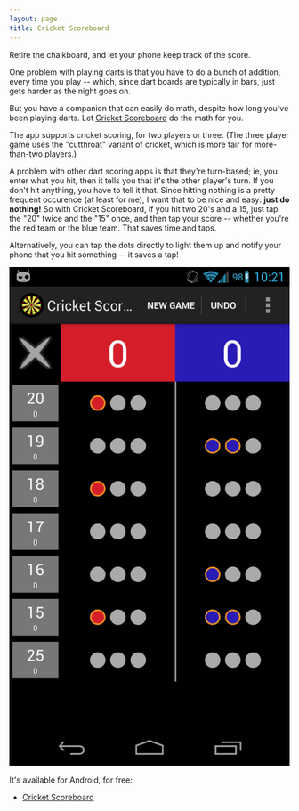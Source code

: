 ```yaml
---
layout: page
title: Cricket Scoreboard
---
```


Retire the chalkboard, and let your phone keep track of the score.

One problem with playing darts is that you have to do a bunch of addition, every time you play -- which, since dart boards are typically in bars, just gets harder as the night goes on.

But you have a companion that can easily do math, despite how long you've been playing darts. Let [Cricket Scoreboard](https://play.google.com/store/apps/details?id=com.vikinghammer.darts.cricket) do the math for you.

The app supports cricket scoring, for two players or three. (The three player game uses the "cutthroat" variant of cricket, which is more fair for more-than-two players.)

A problem with other dart scoring apps is that they're turn-based; ie, you enter what you hit, then it tells you that it's the other player's turn. If you don't hit anything, you have to tell it that. Since hitting nothing is a pretty frequent occurence (at least for me), I want that to be nice and easy: **just do nothing!** So with Cricket Scoreboard, if you hit two 20's and a 15, just tap the "20" twice and the "15" once, and then tap your score -- whether you're the red team or the blue team. That saves time and taps.

Alternatively, you can tap the dots directly to light them up and notify your phone that you hit something -- it saves a tap!

<img src="/wp-content/uploads/cricket-scoreboard-screenshot.png" alt="Cricket Scoreboard" />

It's available for Android, for free:

- [Cricket Scoreboard](https://play.google.com/store/apps/details?id=com.vikinghammer.darts.cricket)
